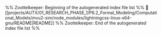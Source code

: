 %% Zoottelkeeper: Beginning of the autogenerated index file list  %%
📄 [[projects/AUTX/01_RESEARCH_PHASE_1/P6.2_Formal_Modeling/Computational_Models/mvu2-sim/node_modules/lightningcss-linux-x64-gnu/README|README]]
%% Zoottelkeeper: End of the autogenerated index file list  %%
